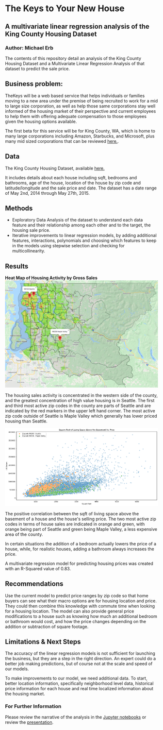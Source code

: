 # The Keys to Your New House

## A multivariate linear regression analysis of the King County Housing Dataset

### Author: Michael Erb

The contents of this repository detail an analysis of the King County Housing Dataset and a Multivariate Linear Regression Analysis of that dataset to predict the sale price.

## Business problem:

TheKeys will be a web based service that helps individuals or families moving to a new area under the premise of being recruited to work for a mid to large size corporation, as well as help those same corporations stay well informed of the housing market of their perspective and current employees to help them with offering adequate compensation to those employees given the housing options available.

The first beta for this service will be for King County, WA, which is home to many large corporations including Amazon, Starbucks, and Microsoft, plus many mid sized corporations that can be reviewed [here.](https://en.wikipedia.org/wiki/List_of_companies_based_in_Seattle).

## Data

The King County Housing Dataset, available [here.](https://github.com/learn-co-students/dsc-mod-2-project-v2-1-onl01-dtsc-pt-012120/blob/master/kc_house_data.csv)

It includes details about each house including sqft, bedrooms and bathrooms, age of the house, location of the house by zip code and latitude/longitude and the sale price and date.  The dataset has a date range of May 2nd, 2014 through May 27th, 2015.

## Methods

* Exploratory Data Analysis of the dataset to understand each data feature and their relationship among each other and to the target, the housing sale price.
* Iterative improvements to linear regression models, by adding additional features, interactions, polynomials and choosing which features to keep in the models using stepwise selection and checking for multicollinearity.


## Results

**Heat Map of Housing Activity by Gross Sales**
![Gross Sales By Location Heatmap of King County with Zip Code Boundaries and the top two most active zip codes for house sales indicated with red markers](images/zipcode_map.png)

The housing sales activity is concentrated in the western side of the county, and the greatest concentration of high value housing is in Seattle.  The first and third most active zip codes in the county are parts of Seattle and are indicated by the red markers in the upper left hand corner. The most active zip code outside of Seattle is Maple Valley which generally has lower priced housing than Seattle.

![](images/sqft_above_vs_price.png)

The positive correlation  between the sqft of living space above the basement of a house and the house's selling price.  The two most active zip codes in terms of house sales are indicated in orange and green, with orange being part of Seattle and green being Maple Valley, a less expensive area of the county.

In certain situations the addition of a bedroom actually lowers the price of a house, while, for realistic houses, adding a bathroom always increases the price.

A multivariate regression model for predicting housing prices was created with an R-Squared value of 0.83.


## Recommendations

Use the current model to predict price ranges by zip code so that home buyers can see what their macro options are for housing location and price.  They could then combine this knowledge with commute time when looking for a housing location.  The model can also provide general price modifications to a house such as knowing how much an additional bedroom or bathroom would cost, and how the price changes depending on the addition or subtraction of square footage.

## Limitations & Next Steps

The accuracy of the linear regression models is not sufficient for launching the business, but they are a step in the right direction.  An expert could do a better job making predictions, but of course not at the scale and speed of our models.

To make improvements to our model, we need additional data.  To start, better location information, specifically neighborhood level data, historical price information for each house and real time localized information about the housing market.

### For Further Information

Please review the narrative of the analysis in the [Jupyter notebooks](index.ipynb) or review the [presentation](theKeys.pdf).
